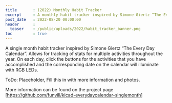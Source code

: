 ```yaml
---
title       : (2022) Monthly Habit Tracker
excerpt     : A monthly habit tracker inspired by Simone Giertz “The Every Day Calendar”
post_date   : 2022-08-20 00:00:00
header      :
  teaser    : /public/uploads/2022/habit_tracker_banner.png
toc         : true
---
```


A single month habit tracker inspired by Simone Giertz “The Every Day Calendar”. Allows for tracking of stats for multiple activities throughout the year. On each day, click the buttons for the activities that you have accomplished and the corresponding date on the calendar will illuminate with RGB LEDs.

ToDo: Placeholder, Fill this in with more information and photos.

More information can be found on the project page
[https://github.com/funvill/kicad-everydaycalendar-singlemonth]

